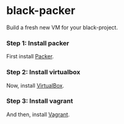 black-packer
============

Build a fresh new VM for your black-project.

### Step 1: Install packer
First install [Packer][1].

### Step 2: Install virtualbox
Now, install [VirtualBox][2].

### Step 3: Install vagrant
And then, install [Vagrant][3].

[1]: http://www.packer.io
[2]: https://www.virtualbox.org/wiki/Downloads
[3]: http://www.vagrantup.com/
